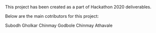 This project has been created as a part of Hackathon 2020 deliverables.

Below are the main cotributors for this project:

Subodh Gholkar
Chinmay Godbole
Chinmay Athavale
